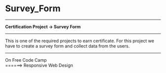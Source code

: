 # Survey_Form
<hr>
<b>Certification Project -> Survey Form</b> 
<hr>
This is one of the required projects to earn certificate.
For this project we have to create a survey form and collect data from the users.
<hr>
On Free Code Camp <br>
======> Responsive Web Design
